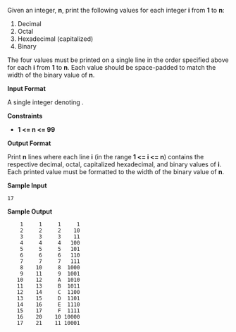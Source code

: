 Given an integer, **n**, print the following values for each integer **i** from **1** to **n**:

1. Decimal
2. Octal
3. Hexadecimal (capitalized)
4. Binary

The four values must be printed on a single line in the order specified above for each **i** from **1** to **n**. Each value should be space-padded to match the width of the binary value of **n**.

**Input Format**

A single integer denoting .

**Constraints**

- **1 <= n <= 99**

**Output Format**

Print **n** lines where each line **i** (in the range **1 <= i <= n**) contains the respective decimal, octal, capitalized hexadecimal, and binary values of **i**. Each printed value must be formatted to the width of the binary value of **n**.

**Sample Input**

```
17
```

**Sample Output**

```
    1     1     1     1
    2     2     2    10
    3     3     3    11
    4     4     4   100
    5     5     5   101
    6     6     6   110
    7     7     7   111
    8    10     8  1000
    9    11     9  1001
   10    12     A  1010
   11    13     B  1011
   12    14     C  1100
   13    15     D  1101
   14    16     E  1110
   15    17     F  1111
   16    20    10 10000
   17    21    11 10001     
```
